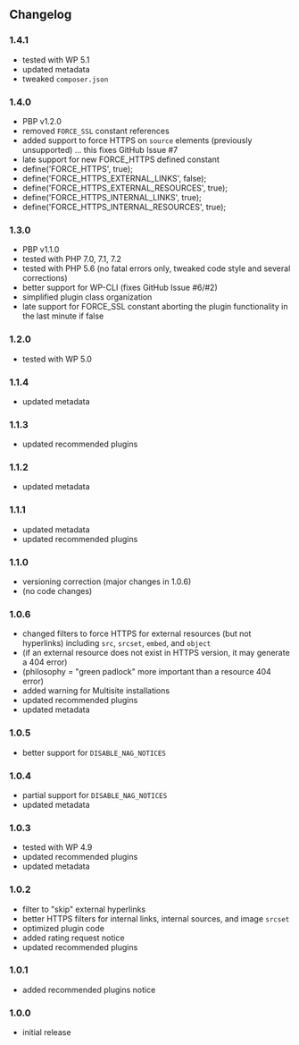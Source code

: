 ## Changelog

### 1.4.1
* tested with WP 5.1
* updated metadata
* tweaked `composer.json`

### 1.4.0
* PBP v1.2.0
* removed `FORCE_SSL` constant references
* added support to force HTTPS on `source` elements (previously unsupported) ... this fixes GitHub Issue #7
* late support for new FORCE_HTTPS defined constant
* define('FORCE_HTTPS', true);
* define('FORCE_HTTPS_EXTERNAL_LINKS', false);
* define('FORCE_HTTPS_EXTERNAL_RESOURCES', true);
* define('FORCE_HTTPS_INTERNAL_LINKS', true);
* define('FORCE_HTTPS_INTERNAL_RESOURCES', true);

### 1.3.0
* PBP v1.1.0
* tested with PHP 7.0, 7.1, 7.2
* tested with PHP 5.6 (no fatal errors only, tweaked code style and several corrections)
* better support for WP-CLI (fixes GitHub Issue #6/#2)
* simplified plugin class organization
* late support for FORCE_SSL constant aborting the plugin functionality in the last minute if false

### 1.2.0
* tested with WP 5.0

### 1.1.4
* updated metadata

### 1.1.3
* updated recommended plugins

### 1.1.2
* updated metadata

### 1.1.1
* updated metadata
* updated recommended plugins

### 1.1.0
* versioning correction (major changes in 1.0.6)
* (no code changes)

### 1.0.6
* changed filters to force HTTPS for external resources (but not hyperlinks) including `src`, `srcset`, `embed`, and `object`
* (if an external resource does not exist in HTTPS version, it may generate a 404 error)
* (philosophy = "green padlock" more important than a resource 404 error)
* added warning for Multisite installations
* updated recommended plugins
* updated metadata

### 1.0.5
* better support for `DISABLE_NAG_NOTICES`

### 1.0.4
* partial support for `DISABLE_NAG_NOTICES`
* updated metadata

### 1.0.3
* tested with WP 4.9
* updated recommended plugins
* updated metadata

### 1.0.2
* filter to "skip" external hyperlinks
* better HTTPS filters for internal links, internal sources, and image `srcset`
* optimized plugin code
* added rating request notice
* updated recommended plugins

### 1.0.1
* added recommended plugins notice

### 1.0.0
* initial release
